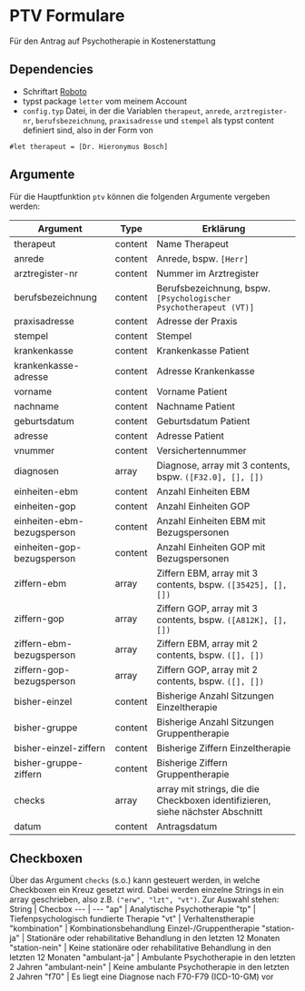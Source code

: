 # PTV Formulare 
Für den Antrag auf Psychotherapie in Kostenerstattung

## Dependencies
- Schriftart [Roboto](https://fonts.google.com/specimen/Roboto)
- typst package `letter` vom meinem Account
- `config.typ` Datei, in der die Variablen `therapeut`, `anrede`, `arztregister-nr`, `berufsbezeichnung`, `praxisadresse` und `stempel` als typst content definiert sind, also in der Form von

```typ
#let therapeut = [Dr. Hieronymus Bosch]
```

## Argumente
Für die Hauptfunktion `ptv` können die folgenden Argumente vergeben werden:


Argument | Type | Erklärung
--- |--- | ---
therapeut | content | Name Therapeut
anrede | content | Anrede, bspw. `[Herr]` 
arztregister-nr | content | Nummer im Arztregister
berufsbezeichnung | content | Berufsbezeichnung, bspw. `[Psychologischer Psychotherapeut (VT)]`
praxisadresse | content | Adresse der Praxis
stempel | content | Stempel
krankenkasse | content | Krankenkasse Patient
krankenkasse-adresse | content | Adresse Krankenkasse
vorname | content | Vorname Patient
nachname | content | Nachname Patient
geburtsdatum | content | Geburtsdatum Patient
adresse | content | Adresse Patient
vnummer | content | Versichertennummer
diagnosen | array | Diagnose, array mit 3 contents, bspw. `([F32.0], [], [])`
einheiten-ebm | content | Anzahl Einheiten EBM
einheiten-gop | content | Anzahl Einheiten GOP
einheiten-ebm-bezugsperson | content | Anzahl Einheiten EBM mit Bezugspersonen
einheiten-gop-bezugsperson | content | Anzahl Einheiten GOP mit Bezugspersonen
ziffern-ebm | array | Ziffern EBM, array mit 3 contents, bspw. `([35425], [], [])`
ziffern-gop | array | Ziffern GOP, array mit 3 contents, bspw. `([A812K], [], [])`
ziffern-ebm-bezugsperson | array | Ziffern EBM, array mit 2 contents, bspw. `([], [])`
ziffern-gop-bezugsperson | array | Ziffern GOP, array mit 2 contents, bspw. `([], [])`
bisher-einzel | content | Bisherige Anzahl Sitzungen Einzeltherapie
bisher-gruppe | content | Bisherige Anzahl Sitzungen Gruppentherapie
bisher-einzel-ziffern | content | Bisherige Ziffern Einzeltherapie
bisher-gruppe-ziffern | content | Bisherige Ziffern Gruppentherapie
checks | array | array mit strings, die die Checkboxen identifizieren, siehe nächster Abschnitt
datum | content | Antragsdatum

## Checkboxen
Über das Argument `checks` (s.o.) kann gesteuert werden, in welche Checkboxen ein Kreuz gesetzt wird. Dabei werden einzelne Strings in ein array geschrieben, also z.B. `("erw", "lzt", "vt")`. Zur Auswahl stehen:
String | Checbox
--- | ---
"ap" | Analytische Psychotherapie
"tp" | Tiefenpsychologisch fundierte Therapie
"vt" | Verhaltenstherapie
"kombination" | Kombinationsbehandlung Einzel-/Gruppentherapie
"station-ja" | Stationäre oder rehabilitative Behandlung in den letzten 12 Monaten
"station-nein" | Keine stationäre oder rehabilitative Behandlung in den letzten 12 Monaten
"ambulant-ja" | Ambulante Psychotherapie in den letzten 2 Jahren
"ambulant-nein" | Keine ambulante Psychotherapie in den letzten 2 Jahren
"f70" | Es liegt eine Diagnose nach F70-F79 (ICD-10-GM) vor
